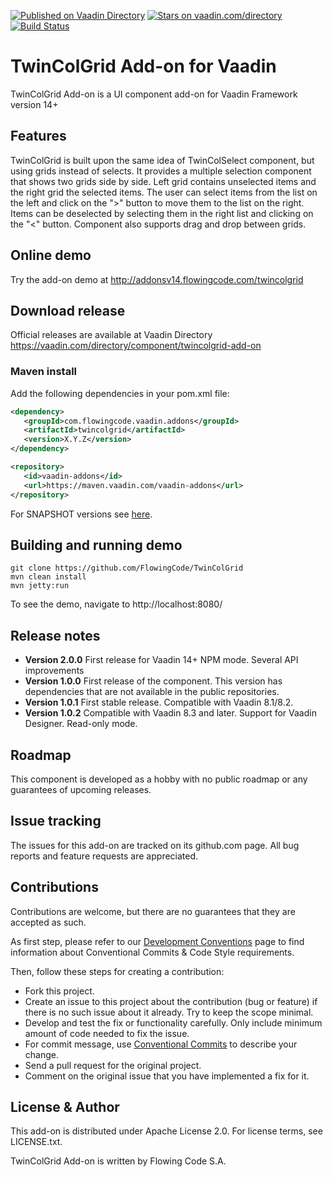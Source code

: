 [![Published on Vaadin Directory](https://img.shields.io/badge/Vaadin%20Directory-published-00b4f0.svg)](https://vaadin.com/directory/component/twincolgrid-add-on)
[![Stars on vaadin.com/directory](https://img.shields.io/vaadin-directory/star/twincolgrid-add-on.svg)](https://vaadin.com/directory/component/twincolgrid-add-on)
[![Build Status](https://jenkins.flowingcode.com/job/TwinColGrid-14-addon/badge/icon)](https://jenkins.flowingcode.com/job/TwinColGrid-14-addon)

# TwinColGrid Add-on for Vaadin

TwinColGrid Add-on is a UI component add-on for Vaadin Framework version 14+

## Features

TwinColGrid is built upon the same idea of TwinColSelect component, but using grids instead of selects. 
It provides a multiple selection component that shows two grids side by side. Left grid contains unselected items and the right grid the selected items.
The user can select items from the list on the left and click on the ">" button to move them to the list on the right. 
Items can be deselected by selecting them in the right list and clicking on the "<" button.
Component also supports drag and drop between grids.

## Online demo

Try the add-on demo at http://addonsv14.flowingcode.com/twincolgrid

## Download release

Official releases are available at Vaadin Directory https://vaadin.com/directory/component/twincolgrid-add-on 

### Maven install

Add the following dependencies in your pom.xml file:

```xml
<dependency>
   <groupId>com.flowingcode.vaadin.addons</groupId>
   <artifactId>twincolgrid</artifactId>
   <version>X.Y.Z</version>
</dependency>
```

```xml
<repository>
   <id>vaadin-addons</id>
   <url>https://maven.vaadin.com/vaadin-addons</url>
</repository>
```

For SNAPSHOT versions see [here](https://maven.flowingcode.com/snapshots/).

## Building and running demo
```
git clone https://github.com/FlowingCode/TwinColGrid
mvn clean install
mvn jetty:run
```

To see the demo, navigate to http://localhost:8080/

## Release notes

- **Version 2.0.0** First release for Vaadin 14+ NPM mode. Several API improvements
- **Version 1.0.0** First release of the component. This version has dependencies that are not available in the public repositories.
- **Version 1.0.1** First stable release. Compatible with Vaadin 8.1/8.2.
- **Version 1.0.2** Compatible with Vaadin 8.3 and later. Support for Vaadin Designer. Read-only mode.

## Roadmap

This component is developed as a hobby with no public roadmap or any guarantees of upcoming releases. 

## Issue tracking

The issues for this add-on are tracked on its github.com page. All bug reports and feature requests are appreciated. 

## Contributions

Contributions are welcome, but there are no guarantees that they are accepted as such. 

As first step, please refer to our [Development Conventions](https://github.com/FlowingCode/DevelopmentConventions) page to find information about Conventional Commits & Code Style requirements.

Then, follow these steps for creating a contribution:

- Fork this project.
- Create an issue to this project about the contribution (bug or feature) if there is no such issue about it already. Try to keep the scope minimal.
- Develop and test the fix or functionality carefully. Only include minimum amount of code needed to fix the issue.
- For commit message, use [Conventional Commits](https://github.com/FlowingCode/DevelopmentConventions/blob/main/conventional-commits.md) to describe your change.
- Send a pull request for the original project.
- Comment on the original issue that you have implemented a fix for it.

## License & Author

This add-on is distributed under Apache License 2.0. For license terms, see LICENSE.txt.

TwinColGrid Add-on is written by Flowing Code S.A.
